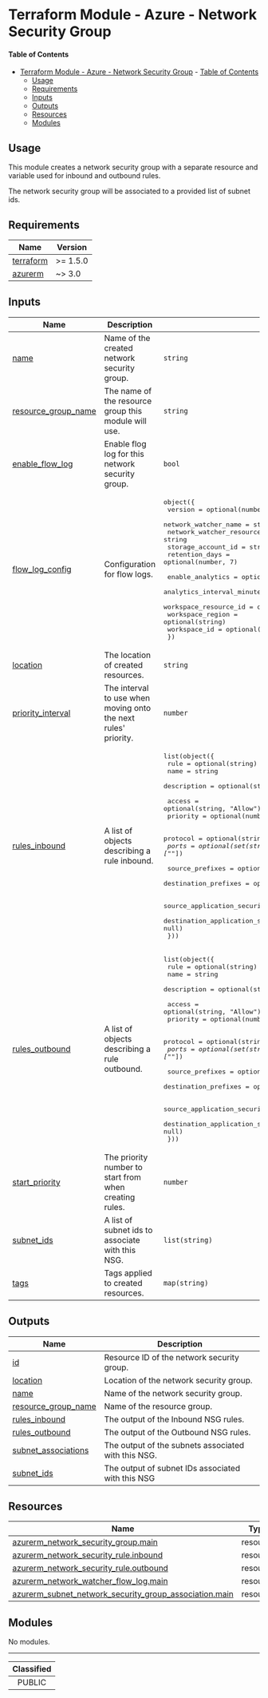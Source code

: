 # Terraform Module - Azure - Network Security Group

#### Table of Contents

- [Terraform Module - Azure - Network Security Group](#terraform-module---azure---network-security-group)
      - [Table of Contents](#table-of-contents)
  - [Usage](#usage)
  - [Requirements](#requirements)
  - [Inputs](#inputs)
  - [Outputs](#outputs)
  - [Resources](#resources)
  - [Modules](#modules)

## Usage

This module creates a network security group with a separate resource and variable used for inbound and outbound rules.

The network security group will be associated to a provided list of subnet ids.

<!-- BEGIN_TF_DOCS -->
## Requirements

| Name | Version |
|------|---------|
| <a name="requirement_terraform"></a> [terraform](#requirement\_terraform) | >= 1.5.0 |
| <a name="requirement_azurerm"></a> [azurerm](#requirement\_azurerm) | ~> 3.0 |

## Inputs

| Name | Description | Type | Default | Required |
|------|-------------|------|---------|:--------:|
| <a name="input_name"></a> [name](#input\_name) | Name of the created network security group. | `string` | n/a | yes |
| <a name="input_resource_group_name"></a> [resource\_group\_name](#input\_resource\_group\_name) | The name of the resource group this module will use. | `string` | n/a | yes |
| <a name="input_enable_flow_log"></a> [enable\_flow\_log](#input\_enable\_flow\_log) | Enable flog log for this network security group. | `bool` | `false` | no |
| <a name="input_flow_log_config"></a> [flow\_log\_config](#input\_flow\_log\_config) | Configuration for flow logs. | <pre>object({<br>    version                             = optional(number, 2)<br>    network_watcher_name                = string<br>    network_watcher_resource_group_name = string<br>    storage_account_id                  = string<br>    retention_days                      = optional(number, 7)<br><br>    enable_analytics           = optional(bool, false)<br>    analytics_interval_minutes = optional(number, 10)<br>    workspace_resource_id      = optional(string)<br>    workspace_region           = optional(string)<br>    workspace_id               = optional(string)<br>  })</pre> | `null` | no |
| <a name="input_location"></a> [location](#input\_location) | The location of created resources. | `string` | `"uksouth"` | no |
| <a name="input_priority_interval"></a> [priority\_interval](#input\_priority\_interval) | The interval to use when moving onto the next rules' priority. | `number` | `5` | no |
| <a name="input_rules_inbound"></a> [rules\_inbound](#input\_rules\_inbound) | A list of objects describing a rule inbound. | <pre>list(object({<br>    rule        = optional(string)<br>    name        = string<br>    description = optional(string, "Created by Terraform.")<br><br>    access   = optional(string, "Allow")<br>    priority = optional(number)<br><br>    protocol = optional(string, "*")<br>    ports    = optional(set(string), ["*"])<br><br>    source_prefixes      = optional(set(string), ["*"])<br>    destination_prefixes = optional(set(string), ["VirtualNetwork"])<br><br>    source_application_security_group_ids      = optional(set(string), null)<br>    destination_application_security_group_ids = optional(set(string), null)<br>  }))</pre> | `[]` | no |
| <a name="input_rules_outbound"></a> [rules\_outbound](#input\_rules\_outbound) | A list of objects describing a rule outbound. | <pre>list(object({<br>    rule        = optional(string)<br>    name        = string<br>    description = optional(string, "Created by Terraform.")<br><br>    access   = optional(string, "Allow")<br>    priority = optional(number)<br><br>    protocol = optional(string, "*")<br>    ports    = optional(set(string), ["*"])<br><br>    source_prefixes      = optional(set(string), ["*"])<br>    destination_prefixes = optional(set(string), ["VirtualNetwork"])<br><br>    source_application_security_group_ids      = optional(set(string), null)<br>    destination_application_security_group_ids = optional(set(string), null)<br>  }))</pre> | `[]` | no |
| <a name="input_start_priority"></a> [start\_priority](#input\_start\_priority) | The priority number to start from when creating rules. | `number` | `1000` | no |
| <a name="input_subnet_ids"></a> [subnet\_ids](#input\_subnet\_ids) | A list of subnet ids to associate with this NSG. | `list(string)` | `[]` | no |
| <a name="input_tags"></a> [tags](#input\_tags) | Tags applied to created resources. | `map(string)` | `null` | no |

## Outputs

| Name | Description |
|------|-------------|
| <a name="output_id"></a> [id](#output\_id) | Resource ID of the network security group. |
| <a name="output_location"></a> [location](#output\_location) | Location of the network security group. |
| <a name="output_name"></a> [name](#output\_name) | Name of the network security group. |
| <a name="output_resource_group_name"></a> [resource\_group\_name](#output\_resource\_group\_name) | Name of the resource group. |
| <a name="output_rules_inbound"></a> [rules\_inbound](#output\_rules\_inbound) | The output of the Inbound NSG rules. |
| <a name="output_rules_outbound"></a> [rules\_outbound](#output\_rules\_outbound) | The output of the Outbound NSG rules. |
| <a name="output_subnet_associations"></a> [subnet\_associations](#output\_subnet\_associations) | The output of the subnets associated with this NSG. |
| <a name="output_subnet_ids"></a> [subnet\_ids](#output\_subnet\_ids) | The output of subnet IDs associated with this NSG |

## Resources

| Name | Type |
|------|------|
| [azurerm_network_security_group.main](https://registry.terraform.io/providers/hashicorp/azurerm/latest/docs/resources/network_security_group) | resource |
| [azurerm_network_security_rule.inbound](https://registry.terraform.io/providers/hashicorp/azurerm/latest/docs/resources/network_security_rule) | resource |
| [azurerm_network_security_rule.outbound](https://registry.terraform.io/providers/hashicorp/azurerm/latest/docs/resources/network_security_rule) | resource |
| [azurerm_network_watcher_flow_log.main](https://registry.terraform.io/providers/hashicorp/azurerm/latest/docs/resources/network_watcher_flow_log) | resource |
| [azurerm_subnet_network_security_group_association.main](https://registry.terraform.io/providers/hashicorp/azurerm/latest/docs/resources/subnet_network_security_group_association) | resource |

## Modules

No modules.
<!-- END_TF_DOCS -->
_______________
| Classified  |
| :---------: |
|   PUBLIC    |